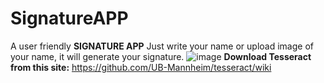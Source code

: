 # SignatureAPP
A user friendly **SIGNATURE APP** 
Just write your name or upload image of your name, it will generate your signature.
![image](https://github.com/SahilRo/SignatureAPP/assets/91819548/54105808-c7da-444a-b451-78709f0a2783)
**Download Tesseract from this site:**
https://github.com/UB-Mannheim/tesseract/wiki

